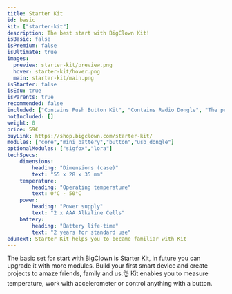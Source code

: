 ```yaml
---
title: Starter Kit
id: basic
kit: ["starter-kit"]
description: The best start with BigClown Kit!
isBasic: false
isPremium: false
isUltimate: true
images:
  preview: starter-kit/preview.png
  hover: starter-kit/hover.png
  main: starter-kit/main.png
isStarter: false
isEdu: true
isParents: true
recommended: false
included: ["Contains Push Button Kit", "Contains Radio Dongle", "The perfect start with the kit", "100 days risk free"]
notIncluded: []
weight: 0
price: 59€
buyLink: https://shop.bigclown.com/starter-kit/
modules: ["core","mini_battery","button","usb_dongle"]
optionalModules: ["sigfox","lora"]
techSpecs:
    dimensions:
        heading: "Dimensions (case)"
        text: "55 x 28 x 35 mm"
    temperature:
        heading: "Operating temperature"
        text: 0°C - 50°C
    power:
        heading: "Power supply"
        text: "2 x AAA Alkaline Cells"
    battery:
        heading: "Battery life-time"
        text: "2 years for standard use"
eduText: Starter Kit helps you to became familiar with Kit
---
```


The basic set for start with BigClown is Starter Kit, in future you can upgrade it with more modules. Build your first smart device and create projects to amaze friends, family and us.👌 Kit enables you to measure temperature, work with accelerometer or control anything with a button.

